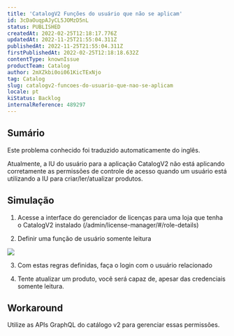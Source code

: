 ```yaml
---
title: 'CatalogV2 Funções do usuário que não se aplicam'
id: 3cDaOuqpAJyCL5JOMzD5nL
status: PUBLISHED
createdAt: 2022-02-25T12:18:17.776Z
updatedAt: 2022-11-25T21:55:04.311Z
publishedAt: 2022-11-25T21:55:04.311Z
firstPublishedAt: 2022-02-25T12:18:18.632Z
contentType: knownIssue
productTeam: Catalog
author: 2mXZkbi0oi061KicTExNjo
tag: Catalog
slug: catalogv2-funcoes-do-usuario-que-nao-se-aplicam
locale: pt
kiStatus: Backlog
internalReference: 489297
---
```


## Sumário

<div class="alert alert-info">
  <p>Este problema conhecido foi traduzido automaticamente do inglês.</p>
</div>

Atualmente, a IU do usuário para a aplicação CatalogV2 não está aplicando corretamente as permissões de controle de acesso quando um usuário está utilizando a IU para criar/ler/atualizar produtos.


## Simulação


1) Acesse a interface do gerenciador de licenças para uma loja que tenha o CatalogV2 instalado (/admin/license-manager/#/role-details)

2) Definir uma função de usuário somente leitura

 ![](https://vtexhelp.zendesk.com/attachments/token/NpEBOSahA9ogF72lsW9kYRjyH/?name=inline441836406.png)

3) Com estas regras definidas, faça o login com o usuário relacionado

4) Tente atualizar um produto, você será capaz de, apesar das credenciais somente leitura.







## Workaround


Utilize as APIs GraphQL do catálogo v2 para gerenciar essas permissões.

